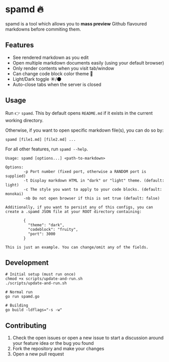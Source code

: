 # spamd :fire:

spamd is a tool which allows you to **mass preview** Github flavoured markdowns before
commiting them.

## Features

* See rendered markdown as you edit
* Open multiple markdown documents easily (using your default browser)
* Only render contents when you visit tab/window
* Can change code block color theme :rainbow:
* Light/Dark toggle :sunny:/:new_moon:
* Auto-close tabs when the server is closed

## Usage

Run :point_right: `spamd`. This by default opens `README.md` if it exists in the current working directory.

Otherwise, if you want to open specific markdown file(s), you can do so by:

`spamd [file1.md] [file2.md] ...`

For all other features, run `spamd --help`.

```
Usage: spamd [options...] <path-to-markdown>

Options:
        -p Port number (fixed port, otherwise a RANDOM port is supplied)
        -t Display markdown HTML in "dark" or "light" theme. (default: light)
        -c The style you want to apply to your code blocks. (default: monokai)
        -nb Do not open browser if this is set true (default: false)

Additionally, if you want to persist any of this configs, you can
create a .spamd JSON file at your ROOT directory containing:

        {
          "theme": "dark",
          "codeblock": "fruity",
          "port": 3000
        }

This is just an example. You can change/omit any of the fields.
```

## Development

```
# Initial setup (must run once)
chmod +x scripts/update-and-run.sh
./scripts/update-and-run.sh

# Normal run
go run spamd.go

# Building
go build -ldflags="-s -w"
```

## Contributing

1. Check the open issues or open a new issue to start a discussion around your feature idea or the bug you found
2. Fork the repository and make your changes
3. Open a new pull request
